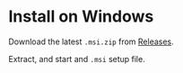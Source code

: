 # Install on Windows

Download the latest `.msi.zip` from [Releases](https://github.com/simsapa/simsapa/releases/).

Extract, and start and `.msi` setup file.

